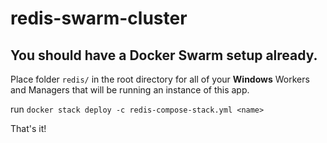 # redis-swarm-cluster

## You should have a Docker Swarm setup already.

Place folder `redis/` in the root directory for all of your **Windows** Workers and Managers that will be running an instance of this app. 

run `docker stack deploy -c redis-compose-stack.yml <name>`

That's it!
